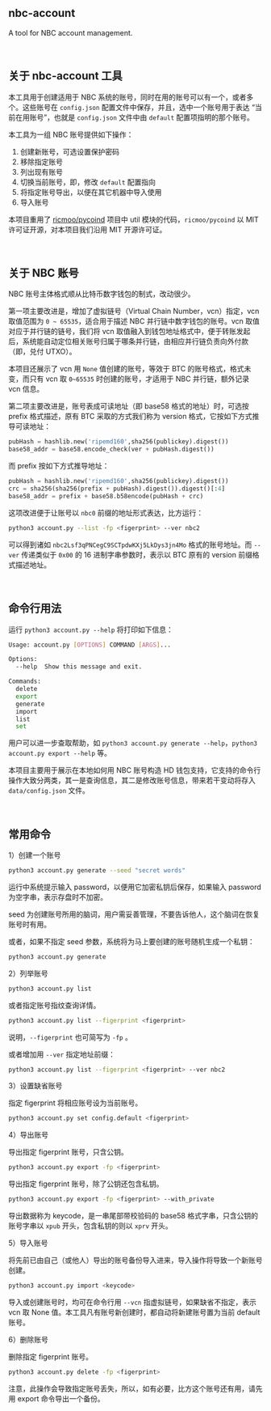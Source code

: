 nbc-account
----------------

A tool for NBC account management.

&nbsp;

## 关于 nbc-account 工具

本工具用于创建适用于 NBC 系统的账号，同时在用的账号可以有一个，或者多个。这些账号在 `config.json` 配置文件中保存，并且，选中一个账号用于表达 “当前在用账号”，也就是 `config.json` 文件中由 `default` 配置项指明的那个账号。

本工具为一组 NBC 账号提供如下操作：

1. 创建新账号，可选设置保护密码
2. 移除指定账号
3. 列出现有账号
4. 切换当前账号，即，修改 `default` 配置指向
5. 将指定账号导出，以便在其它机器中导入使用
6. 导入账号

本项目重用了 [ricmoo/pycoind](https://github.com/ricmoo/pycoind) 项目中 util 模块的代码，`ricmoo/pycoind` 以 MIT 许可证开源，对本项目我们沿用 MIT 开源许可证。

&nbsp;

## 关于 NBC 账号

NBC 账号主体格式顺从比特币数字钱包的制式，改动很少。

第一项主要改进是，增加了虚拟链号（Virtual Chain Number，vcn）指定，vcn 取值范围为 `0 ~ 65535`，适合用于描述 NBC 并行链中数字钱包的账号。vcn 取值对应于并行链的链号，我们将 vcn 取值融入到钱包地址格式中，便于转账发起后，系统能自动定位相关账号归属于哪条并行链，由相应并行链负责向外付款（即，兑付 UTXO）。

本项目还展示了 vcn 用 `None` 值创建的账号，等效于 BTC 的账号格式，格式未变，而只有 vcn 取 `0~65535` 时创建的账号，才适用于 NBC 并行链，额外记录 vcn 信息。

第二项主要改进是，账号表成可读地址（即 base58 格式的地址）时，可选按 prefix 格式描述，原有 BTC 采取的方式我们称为 version 格式，它按如下方式推导可读地址：

``` python
pubHash = hashlib.new('ripemd160',sha256(publickey).digest())
base58_addr = base58.encode_check(ver + pubHash.digest())
```

而 prefix 按如下方式推导地址：

``` python
pubHash = hashlib.new('ripemd160',sha256(publickey).digest())
crc = sha256(sha256(prefix + pubHash).digest()).digest()[:4]
base58_addr = prefix + base58.b58encode(pubHash + crc)
```

这项改进便于让账号以 `nbc0` 前缀的地址形式表达，比方运行：

``` bash
python3 account.py --list -fp <figerprint> --ver nbc2
```

可以得到诸如 `nbc2Lsf3qPNCegC9SCTpdwKXj5LkDys3jn4Mo` 格式的账号地址。而 `--ver` 传递类似于 `0x00` 的 16 进制字串参数时，表示以 BTC 原有的 version 前缀格式描述地址。

&nbsp;

## 命令行用法

运行 `python3 account.py --help` 将打印如下信息：

``` bash
Usage: account.py [OPTIONS] COMMAND [ARGS]...

Options:
  --help  Show this message and exit.

Commands:
  delete
  export
  generate
  import
  list
  set
```

用户可以进一步查取帮助，如 `python3 account.py generate --help`，`python3 account.py export --help` 等。

本项目主要用于展示在本地如何用 NBC 账号构造 HD 钱包支持，它支持的命令行操作大致分两类，其一是查询信息，其二是修改账号信息，带来若干变动将存入 `data/config.json` 文件。

&nbsp;

## 常用命令

1）创建一个账号

``` bash
python3 account.py generate --seed "secret words"
```

运行中系统提示输入 password，以便用它加密私钥后保存，如果输入 password 为空字串，表示存盘时不加密。

seed 为创建账号所用的脑词，用户需妥善管理，不要告诉他人，这个脑词在恢复账号时有用。

或者，如果不指定 seed 参数，系统将为马上要创建的账号随机生成一个私钥：

``` bash
python3 account.py generate
```

2）列举账号

``` bash
python3 account.py list
```

或者指定账号指纹查询详情。

``` bash
python3 account.py list --figerprint <figerprint>
```

说明，`--figerprint` 也可简写为 `-fp` 。

或者增加用 `--ver` 指定地址前缀：

``` bash
python3 account.py list --figerprint <figerprint> --ver nbc2
```

3）设置缺省账号

指定 figerprint 将相应账号设为当前账号。

``` bash
python3 account.py set config.default <figerprint>
```

4）导出账号

导出指定 figerprint 账号，只含公钥。

``` bash
python3 account.py export -fp <figerprint>
```

导出指定 figerprint 账号，除了公钥还包含私钥。

``` bash
python3 account.py export -fp <figerprint> --with_private
```

导出数据称为 keycode，是一串尾部带校验码的 base58 格式字串，只含公钥的账号字串以 `xpub` 开头，包含私钥的则以 `xprv` 开头。 

5）导入账号

将先前已由自己（或他人）导出的账号备份导入进来，导入操作将导致一个新账号创建。

``` bash
python3 account.py import <keycode>
```

导入或创建账号时，均可在命令行用 `--vcn` 指虚拟链号，如果缺省不指定，表示 vcn 取 None 值。本工具凡有账号新创建时，都自动将新建账号置为当前 default 账号。

6）删除账号

删除指定 figerprint 账号。

``` bash
python3 account.py delete -fp <figerprint>
```

注意，此操作会导致指定账号丢失，所以，如有必要，比方这个账号还有用，请先用 export 命令导出一个备份。

&nbsp;
